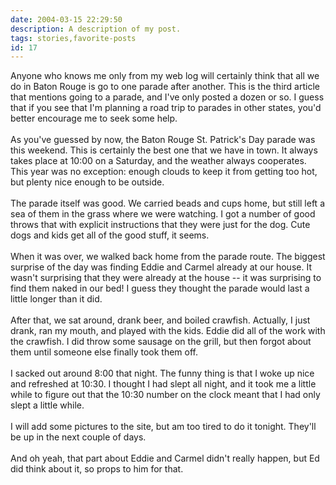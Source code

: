 ```yaml
---
date: 2004-03-15 22:29:50
description: A description of my post.
tags: stories,favorite-posts
id: 17
---
```

Anyone who knows me only from my web log will certainly think that all we do in Baton Rouge is go to one parade after another.  This is the third article that mentions going to a parade, and I've only posted a dozen or so.  I guess that if you see that I'm planning a road trip to parades in other states, you'd better encourage me to seek some help.<br />
<br />
As you've guessed by now, the Baton Rouge St. Patrick's Day parade was this weekend.  This is certainly the best one that we have in town.  It always takes place at 10:00 on a Saturday, and the weather always cooperates.  This year was no exception:  enough clouds to keep it from getting too hot, but plenty nice enough to be outside.<br />
<br />
The parade itself was good.  We carried beads and cups home, but still left a sea of them in the grass where we were watching.  I got a number of good throws that with explicit instructions that they were just for the dog.  Cute dogs and kids get all of the good stuff, it seems.<br />
<br />
When it was over, we walked back home from the parade route.  The biggest surprise of the day was finding Eddie and Carmel already at our house.  It wasn't surprising that they were already at the house -- it was surprising to find them naked in our bed!  I guess they thought the parade would last a little longer than it did.<br />
<br />
After that, we sat around, drank beer, and boiled crawfish.  Actually, I just drank, ran my mouth, and played with the kids.  Eddie did all of the work with the crawfish.  I did throw some sausage on the grill, but then forgot about them until someone else finally took them off.<br />
<br />
I sacked out around 8:00 that night.  The funny thing is that I woke up nice and refreshed at 10:30.  I thought I had slept all night, and it took me a little while to figure out that the 10:30 number on the clock meant that I had only slept a little while.  <br />
<br />
I will add some pictures to the site, but am too tired to do it tonight.  They'll be up in the next couple of days.<br />
<br />
And oh yeah, that part about Eddie and Carmel didn't really happen, but Ed did think about it, so props to him for that.<br />

